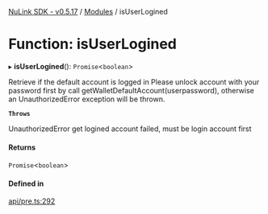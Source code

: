 [NuLink SDK - v0.5.17](../README.md) / [Modules](../modules.md) / isUserLogined

# Function: isUserLogined

▸ **isUserLogined**(): `Promise`<`boolean`\>

Retrieve if the default account is logged in
Please unlock account with your password first by call getWalletDefaultAccount(userpassword), otherwise an UnauthorizedError exception will be thrown.

**`Throws`**

UnauthorizedError get logined account failed, must be login account first

#### Returns

`Promise`<`boolean`\>

#### Defined in

[api/pre.ts:292](https://github.com/NuLink-network/nulink-sdk/blob/675c732/src/api/pre.ts#L292)

